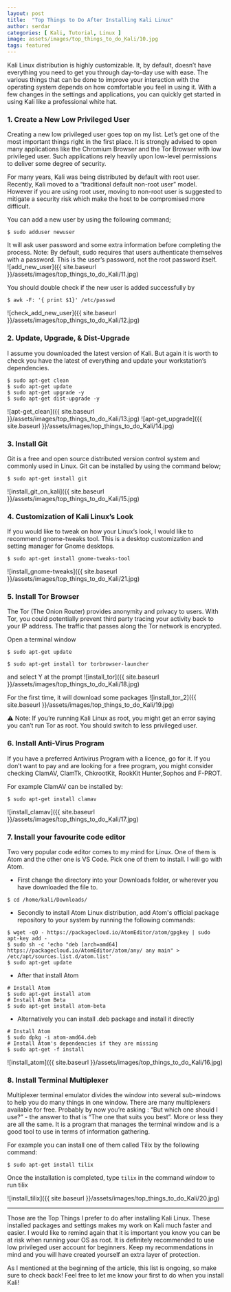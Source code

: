 ```yaml
---
layout: post
title:  "Top Things to Do After Installing Kali Linux"
author: serdar
categories: [ Kali, Tutorial, Linux ]
image: assets/images/top_things_to_do_Kali/10.jpg
tags: featured
---
```

Kali Linux distribution is highly customizable. It, by default, doesn’t have everything you need to get you through day-to-day use with ease. The various things that can be done to improve your interaction with the operating system depends on how comfortable you feel in using it. With a few changes in the settings and applications, you can quickly get started in using Kali like a professional white hat.

### 1. Create a New Low Privileged User
Creating a new low privileged user goes top on my list. Let’s get one of the most important things right in the first place. It is strongly advised to open many applications like the Chromium Browser and the Tor Browser with low privileged user. Such applications rely heavily upon low-level permissions to deliver some degree of security.

For many years, Kali was being distributed by default with root user. Recently, Kali moved to a “traditional default non-root user” model. However if you are using root user, moving to non-root user is suggested to mitigate a security risk which make the host to be compromised more difficult.

You can add a new user by using the following command;
```
$ sudo adduser newuser
```
It will ask user password and some extra information before completing the process. 
Note: By default, sudo requires that users authenticate themselves with a password. This is the user’s password, not the root password itself.  
![add_new_user]({{ site.baseurl }}/assets/images/top_things_to_do_Kali/11.jpg)

You should double check if the new user is added successfully by
```
$ awk -F: '{ print $1}' /etc/passwd
```
![check_add_new_user]({{ site.baseurl }}/assets/images/top_things_to_do_Kali/12.jpg)

### 2. Update, Upgrade, & Dist-Upgrade
I assume you downloaded the latest version of Kali. But again it is worth to check you have the latest of everything and update your workstation’s dependencies.
```
$ sudo apt-get clean 
$ sudo apt-get update 
$ sudo apt-get upgrade -y 
$ sudo apt-get dist-upgrade -y
```
![apt-get_clean]({{ site.baseurl }}/assets/images/top_things_to_do_Kali/13.jpg)
![apt-get_upgrade]({{ site.baseurl }}/assets/images/top_things_to_do_Kali/14.jpg)

### 3. Install Git
Git is a free and open source distributed version control system and commonly used in Linux. 
Git can be installed by using the command below;
```
$ sudo apt-get install git
```
![install_git_on_kali]({{ site.baseurl }}/assets/images/top_things_to_do_Kali/15.jpg)

### 4. Customization of Kali Linux’s Look
If you would like to tweak on how your Linux’s look, I would like to recommend gnome-tweaks tool. This is a desktop customization and setting manager for Gnome desktops.
```
$ sudo apt-get install gnome-tweaks-tool
```
![install_gnome-tweaks]({{ site.baseurl }}/assets/images/top_things_to_do_Kali/21.jpg)

### 5. Install Tor Browser
The Tor (The Onion Router) provides anonymity and privacy to users. With Tor, you could potentially prevent third party tracing your activity back to your IP address. The traffic that passes along the Tor network is encrypted. 

Open a terminal window
```
$ sudo apt-get update

$ sudo apt-get install tor torbrowser-launcher 
```
and select Y at the prompt
![install_tor]({{ site.baseurl }}/assets/images/top_things_to_do_Kali/18.jpg)

For the first time, it will download some packages
![install_tor_2]({{ site.baseurl }}/assets/images/top_things_to_do_Kali/19.jpg)

&#9888; Note: If you’re running Kali Linux as root, you might get an error saying you can’t run Tor as root. You should switch to less privileged user. 

### 6. Install Anti-Virus Program
If you have a preferred Antivirus Program with a licence, go for it. If you don’t want to pay and are looking for a free program, you might consider checking ClamAV, ClamTk, ChkrootKit, RookKit Hunter,Sophos and F-PROT. 

For example ClamAV can be installed by:
```
$ sudo apt-get install clamav
```
![install_clamav]({{ site.baseurl }}/assets/images/top_things_to_do_Kali/17.jpg)

### 7. Install your favourite code editor
Two very popular code editor comes to my mind for Linux. One of them is Atom and the other one is VS Code. Pick one of them to install. I will go with Atom.

+ First change the directory into your Downloads folder, or wherever you have downloaded the file to.
```
$ cd /home/kali/Downloads/
```
+ Secondly to install Atom Linux distribution, add Atom's official package repository to your system by running the following commands:
```
$ wget -qO - https://packagecloud.io/AtomEditor/atom/gpgkey | sudo apt-key add -
$ sudo sh -c 'echo "deb [arch=amd64] https://packagecloud.io/AtomEditor/atom/any/ any main" > /etc/apt/sources.list.d/atom.list'
$ sudo apt-get update
```
+ After that install Atom
```
# Install Atom
$ sudo apt-get install atom
# Install Atom Beta
$ sudo apt-get install atom-beta
```
+ Alternatively you can install .deb package and install it directly
```
# Install Atom
$ sudo dpkg -i atom-amd64.deb
# Install Atom's dependencies if they are missing
$ sudo apt-get -f install
```

![install_atom]({{ site.baseurl }}/assets/images/top_things_to_do_Kali/16.jpg)	

### 8. Install Terminal Multiplexer
Multiplexer terminal emulator divides the window into several sub-windows to help you do many things in one window. There are many multiplexers available for free. Probably by now you’re asking : “But which one should I use?” - the answer to that is “The one that suits you best”. More or less they are all the same. It is a program that manages the terminal window and is a good tool to use in terms of information gathering.

For example you can install one of them called Tilix by the following command:
```
$ sudo apt-get install tilix
```
Once the installation is completed, type `tilix` in the command window to run tilix

![install_tilix]({{ site.baseurl }}/assets/images/top_things_to_do_Kali/20.jpg)

---
Those are the Top Things I prefer to do after installing Kali Linux. These installed packages and settings makes my work on Kali much faster and easier. I would like to remind again that it is important you know you can be at risk when running your OS as root. It is definitely recommended to use low privileged user account for beginners. Keep my recommendations in mind and you will have created yourself an extra layer of protection.

As I mentioned at the beginning of the article, this list is ongoing, so make sure to check back! Feel free to let me know your first to do when you install Kali!

<!--[Don't forget to check my github page!](https://serdarbaran.github.io/) &#9822;-->